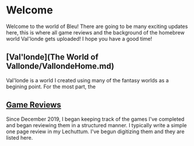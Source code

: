# Welcome

Welcome to the world of Bleu! There are going to be many exciting updates here, this is where all game reviews and the background of the homebrew world Val'londe gets uploaded! I hope you have a good time!

## [Val'londe](The World of Vallonde/VallondeHome.md)

Val'londe is a world I created using many of the fantasy worlds as a begining point. For the most part, the 

## [Game Reviews](gr/TableOfContents.md)

Since December 2019, I began keeping track of the games I've completed and began reviewing them in a structured manner. I typically write a simple one page review in my Lechuttum. I've begun digitizing them and they are listed here.